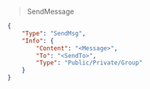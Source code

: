 >SendMessage

```json -- JSON
{
    "Type": "SendMsg",
    "Info": {
        "Content": "<Message>",
        "To": "<SendTo>",
        "Type": "Public/Private/Group"
    }
}
```